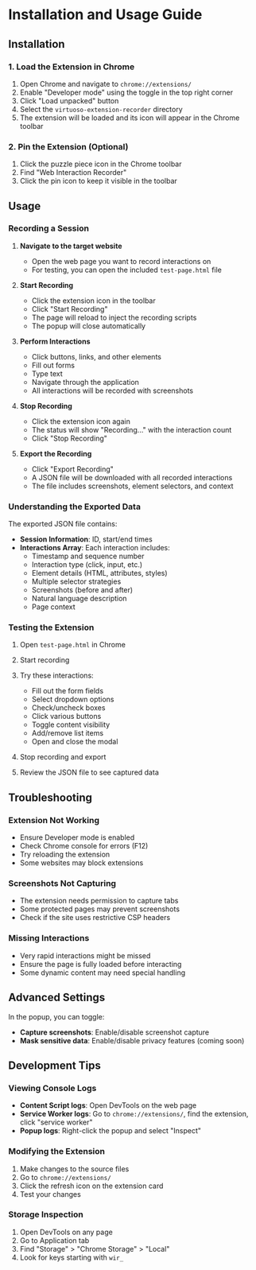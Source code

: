 # Installation and Usage Guide

## Installation

### 1. Load the Extension in Chrome

1. Open Chrome and navigate to `chrome://extensions/`
2. Enable "Developer mode" using the toggle in the top right corner
3. Click "Load unpacked" button
4. Select the `virtuoso-extension-recorder` directory
5. The extension will be loaded and its icon will appear in the Chrome toolbar

### 2. Pin the Extension (Optional)

1. Click the puzzle piece icon in the Chrome toolbar
2. Find "Web Interaction Recorder"
3. Click the pin icon to keep it visible in the toolbar

## Usage

### Recording a Session

1. **Navigate to the target website**
   - Open the web page you want to record interactions on
   - For testing, you can open the included `test-page.html` file

2. **Start Recording**
   - Click the extension icon in the toolbar
   - Click "Start Recording"
   - The page will reload to inject the recording scripts
   - The popup will close automatically

3. **Perform Interactions**
   - Click buttons, links, and other elements
   - Fill out forms
   - Type text
   - Navigate through the application
   - All interactions will be recorded with screenshots

4. **Stop Recording**
   - Click the extension icon again
   - The status will show "Recording..." with the interaction count
   - Click "Stop Recording"

5. **Export the Recording**
   - Click "Export Recording"
   - A JSON file will be downloaded with all recorded interactions
   - The file includes screenshots, element selectors, and context

### Understanding the Exported Data

The exported JSON file contains:

- **Session Information**: ID, start/end times
- **Interactions Array**: Each interaction includes:
  - Timestamp and sequence number
  - Interaction type (click, input, etc.)
  - Element details (HTML, attributes, styles)
  - Multiple selector strategies
  - Screenshots (before and after)
  - Natural language description
  - Page context

### Testing the Extension

1. Open `test-page.html` in Chrome
2. Start recording
3. Try these interactions:
   - Fill out the form fields
   - Select dropdown options
   - Check/uncheck boxes
   - Click various buttons
   - Toggle content visibility
   - Add/remove list items
   - Open and close the modal

4. Stop recording and export
5. Review the JSON file to see captured data

## Troubleshooting

### Extension Not Working

- Ensure Developer mode is enabled
- Check Chrome console for errors (F12)
- Try reloading the extension
- Some websites may block extensions

### Screenshots Not Capturing

- The extension needs permission to capture tabs
- Some protected pages may prevent screenshots
- Check if the site uses restrictive CSP headers

### Missing Interactions

- Very rapid interactions might be missed
- Ensure the page is fully loaded before interacting
- Some dynamic content may need special handling

## Advanced Settings

In the popup, you can toggle:

- **Capture screenshots**: Enable/disable screenshot capture
- **Mask sensitive data**: Enable/disable privacy features (coming soon)

## Development Tips

### Viewing Console Logs

- **Content Script logs**: Open DevTools on the web page
- **Service Worker logs**: Go to `chrome://extensions/`, find the extension, click "service worker"
- **Popup logs**: Right-click the popup and select "Inspect"

### Modifying the Extension

1. Make changes to the source files
2. Go to `chrome://extensions/`
3. Click the refresh icon on the extension card
4. Test your changes

### Storage Inspection

1. Open DevTools on any page
2. Go to Application tab
3. Find "Storage" > "Chrome Storage" > "Local"
4. Look for keys starting with `wir_`